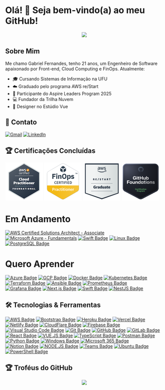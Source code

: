 # Olá! 👋 Seja bem-vindo(a) ao meu GitHub!

<div align="center">
  <img src="https://readme-typing-svg.herokuapp.com/?lines=AWS+Certified+Cloud+Practitioner;FinOps+Certified+Practitioner;GitHub+Certified;Engenheiro+de+Software&center=true&width=380&height=45">
</div>

## Sobre Mim

Me chamo Gabriel Fernandes, tenho 21 anos, um Engenheiro de Software apaixonado por Front-end, Cloud Computing e FinOps. Atualmente:

- 🎓 Cursando Sistemas de Informação na UFU
- ☁️ Graduado pelo programa AWS re/Start
- 🚀 Participante do Aspire Leaders Program 2025
- 💻 Fundador da Trilha Nuvem
- 🎨 Designer no Estúdio Vue

## 📱 Contato

[![Gmail](https://img.shields.io/badge/-Gmail-D14836?style=flat-square&logo=gmail&logoColor=white)](mailto:gabrielfernandes0625@gmail.com)
[![LinkedIn](https://img.shields.io/badge/-LinkedIn-0077B5?style=flat-square&logo=linkedin&logoColor=white)](https://www.linkedin.com/in/gabrielfernandesj/)

## 🏆 Certificações Concluídas

[![AWS Certified Cloud Practitioner](/logo/aws-certified-cloud-practitioner.png)](https://cp.certmetrics.com/amazon/en/public/verify/credential/0e27829ffd0d42ac9a5422e633549d53)
[![FinOps Certified Practitioner](/logo/finops-certified-practitioner.png)](https://www.credly.com/badges/cc1c439a-a7e4-4b13-adc8-5cb9f0589d2f/public_url) 
[![AWS re/Start Graduate](/logo/aws-restart.png)](https://www.credly.com/badges/cc1c439a-a7e4-4b13-adc8-5cb9f0589d2f/public_url) 
[![GitHub Foundations](/logo/github-foundations.png)](https://www.credly.com/badges/cc1c439a-a7e4-4b13-adc8-5cb9f0589d2f/public_url) 

# Em Andamento

[![AWS Certified Solutions Architect - Associate](https://img.shields.io/badge/Solutions%20Architect%20Associate-ff9900?style=for-the-badge&logo=amazon-web-services&logoColor=white)](https://aws.amazon.com/certification/certified-solutions-architect-associate/)
[![Microsoft Azure - Fundamentals](https://img.shields.io/badge/AZ--900%20--%20Azure%20Fundamentals-0078D6?style=for-the-badge&logo=microsoft-azure&logoColor=white)](https://learn.microsoft.com/pt-br/certifications/exams/az-900)
[![Swift Badge](https://img.shields.io/badge/Swift-FA7343?style=for-the-badge&logo=swift&logoColor=white)]()
[![Linux Badge](https://img.shields.io/badge/Linux-FCC624?style=for-the-badge&logo=linux&logoColor=black)]()
[![PostgreSQL Badge](https://img.shields.io/badge/PostgreSQL-316192?style=for-the-badge&logo=postgresql&logoColor=white)]()

# Quero Aprender

[![Azure Badge](https://img.shields.io/badge/Microsoft_Azure-0089D6?style=for-the-badge&logo=microsoft-azure&logoColor=white)]()
[![GCP Badge](https://img.shields.io/badge/Google_Cloud-4285F4?style=for-the-badge&logo=google-cloud&logoColor=white)]()
[![Docker Badge](https://img.shields.io/badge/Docker-2CA5E0?style=for-the-badge&logo=docker&logoColor=white)]()
[![Kubernetes Badge](https://img.shields.io/badge/kubernetes-326ce5.svg?&style=for-the-badge&logo=kubernetes&logoColor=white)]()
[![Terraform Badge](https://img.shields.io/badge/Terraform-7B42BC?style=for-the-badge&logo=terraform&logoColor=white)]()
[![Ansible Badge](https://img.shields.io/badge/Ansible-EE0000?style=for-the-badge&logo=ansible&logoColor=white)]()
[![Prometheus Badge](https://img.shields.io/badge/Prometheus-E6522C?style=for-the-badge&logo=prometheus&logoColor=white)]()
[![Grafana Badge](https://img.shields.io/badge/Grafana-F46800?style=for-the-badge&logo=grafana&logoColor=white)]()
[![Next.js Badge](https://img.shields.io/badge/Next.js-000000?style=for-the-badge&logo=next.js&logoColor=white)]()
[![Swift Badge](https://img.shields.io/badge/Swift-FA7343?style=for-the-badge&logo=swift&logoColor=white)]()
[![NestJS Badge](https://img.shields.io/badge/NestJS-E0234E?style=for-the-badge&logo=nestjs&logoColor=white)]()

## 🛠️ Tecnologias & Ferramentas

[![AWS Badge](https://img.shields.io/badge/Amazon_AWS-FF9900?style=for-the-badge&logo=amazon-web-services&logoColor=white)]()
[![Bootstrap Badge](https://img.shields.io/badge/Bootstrap-563D7C?style=for-the-badge&logo=bootstrap&logoColor=white)]()
[![Heroku Badge](https://img.shields.io/badge/Heroku-430098?style=for-the-badge&logo=heroku&logoColor=white)]()
[![Vercel Badge](https://img.shields.io/badge/Vercel-000000?style=for-the-badge&logo=vercel&logoColor=white)]()
[![Netlify Badge](https://img.shields.io/badge/Netlify-00C7B7?style=for-the-badge&logo=netlify&logoColor=white)]()
[![CloudFlare Badge](https://img.shields.io/badge/Cloudflare-F38020?style=for-the-badge&logo=cloudflare&logoColor=white)]()
[![Firebase Badge](https://img.shields.io/badge/Firebase-FFCA28?style=for-the-badge&logo=firebase&logoColor=black)]()
[![Visual Studio Code Badge](https://img.shields.io/badge/VS_Code-0078D4?style=for-the-badge&logo=visualstudiocode&logoColor=white)]()
[![Git Badge](https://img.shields.io/badge/GIT-F05032?style=for-the-badge&logo=git&logoColor=white)]()
[![GitHub Badge](https://img.shields.io/badge/GitHub-100000?style=for-the-badge&logo=github&logoColor=white)]()
[![GitLab Badge](https://img.shields.io/badge/GitLab-330F63?style=for-the-badge&logo=gitlab&logoColor=white)]()
[![React Badge](https://img.shields.io/badge/React-20232A?style=for-the-badge&logo=react&logoColor=61DAFB)]()
[![VUE.JS Badge](https://img.shields.io/badge/Vue.js-35495E?style=for-the-badge&logo=vuedotjs&logoColor=4FC08D)]()
[![TypeScript Badge](https://img.shields.io/badge/TypeScript-007ACC?style=for-the-badge&logo=typescript&logoColor=white)]()
[![Postman Badge](https://img.shields.io/badge/Postman-FF6C37?style=for-the-badge&logo=postman&logoColor=white)]()
[![Python Badge](https://img.shields.io/badge/Python-3776AB?style=for-the-badge&logo=python&logoColor=white)]()
[![Windows Badge](https://img.shields.io/badge/Windows-0078D6?style=for-the-badge&logo=windows11&logoColor=white)]()
[![Microsoft 365 Badge](https://img.shields.io/badge/Microsoft_365-D83B01?style=for-the-badge&logo=microsoft&logoColor=white)]()
[![Notion Badge](https://img.shields.io/badge/Notion-000000?style=for-the-badge&logo=notion&logoColor=white)]()
[![NODE.JS Badge](https://img.shields.io/badge/Node.js-339933?style=for-the-badge&logo=nodedotjs&logoColor=white)]()
[![Teams Badge](https://img.shields.io/badge/Microsoft_Teams-6264A7?style=for-the-badge&logo=microsoftteams&logoColor=white)]()
[![Ubuntu Badge](https://img.shields.io/badge/Ubuntu-E95420?style=for-the-badge&logo=ubuntu&logoColor=white)]()
[![PowerShell Badge](https://img.shields.io/badge/PowerShell-5391FE?style=for-the-badge&logo=powershell&logoColor=white)]()

## 🏆 Troféus do GitHub

<p align="center">
  <a href="https://github.com/ryo-ma/github-profile-trophy">
    <img src="https://github-profile-trophy.vercel.app/?username=gabrielfmck&theme=darkhub&no-frame=true&margin-w=15"/>
  </a>
</p>